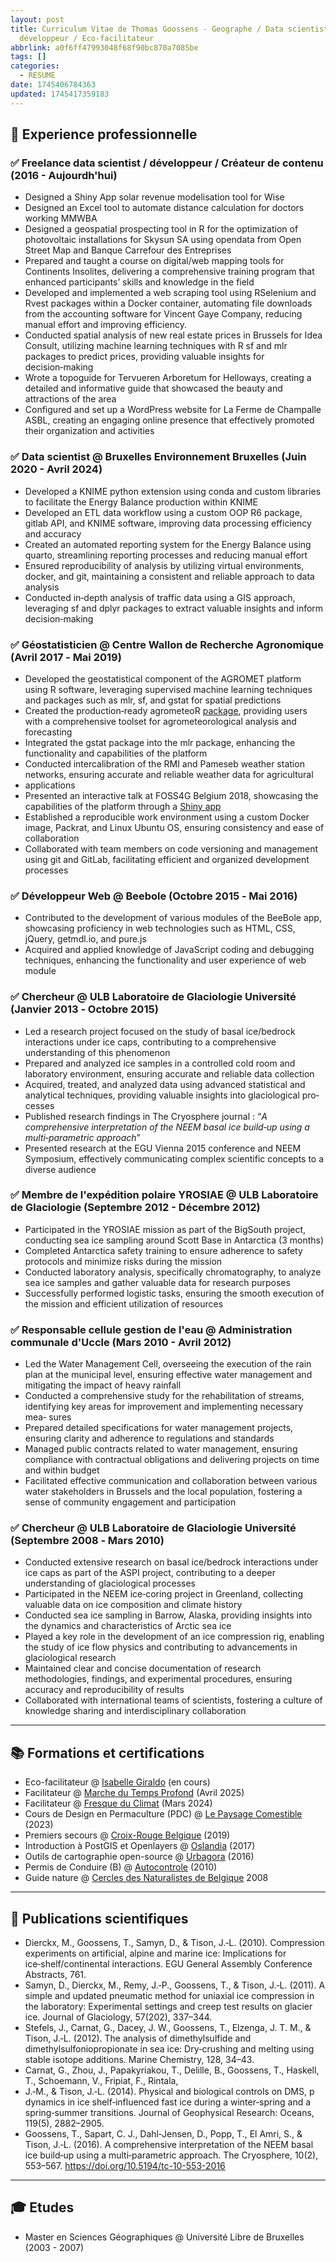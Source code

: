```yaml
---
layout: post
title: Curriculum Vitae de Thomas Goossens - Geographe / Data scientist /
  développeur / Eco-facilitateur
abbrlink: a0f6ff47993048f68f90bc870a7085be
tags: []
categories:
  - RESUME
date: 1745406784363
updated: 1745417359183
---
```


## 💼 Experience professionnelle

### ✅ Freelance data scientist / développeur / Créateur de contenu (2016 - Aujourdh'hui)

- Designed a Shiny App solar revenue modelisation tool for Wise
- Designed an Excel tool to automate distance calculation for doctors working MMWBA
- Designed a geospatial prospecting tool in R for the optimization of photovoltaic installations for Skysun SA using opendata from Open Street  Map and Banque Carrefour des Entreprises
- Prepared and taught a course on digital/web mapping tools for Continents Insolites, delivering a comprehensive training program that enhanced participants’ skills and knowledge in the field
- Developed and implemented a web scraping tool using RSelenium and Rvest packages within a Docker container, automating file downloads from the accounting software for Vincent Gaye Company, reducing manual effort and improving efficiency.
- Conducted spatial analysis of new real estate prices in Brussels for Idea Consult, utilizing machine learning techniques with R sf and mlr packages to predict prices, providing valuable insights for decision‑making
- Wrote a topoguide for Tervueren Arboretum for Helloways, creating a detailed and informative guide that showcased the beauty and attractions of the area
- Configured and set up a WordPress website for La Ferme de Champalle ASBL, creating an engaging online presence that effectively promoted their organization and activities

### ✅ Data scientist @ Bruxelles Environnement Bruxelles (Juin 2020 - Avril 2024)

- Developed a KNIME python extension using conda and custom libraries to facilitate the Energy Balance production within KNIME
- Developed an ETL data workflow using a custom OOP R6 package, gitlab API, and KNIME software, improving data processing efficiency and accuracy
- Created an automated reporting system for the Energy Balance using quarto, streamlining reporting processes and reducing manual effort
- Ensured reproducibility of analysis by utilizing virtual environments, docker, and git, maintaining a consistent and reliable approach to data analysis
- Conducted in‑depth analysis of traffic data using a GIS approach, leveraging sf and dplyr packages to extract valuable insights and inform decision‑making

### ✅ Géostatisticien @ Centre Wallon de Recherche Agronomique (Avril 2017 ‑ Mai 2019)

- Developed the geostatistical component of the AGROMET platform using R software, leveraging supervised machine learning techniques and packages such as mlr, sf, and gstat for spatial predictions
- Created the production‑ready agrometeoR [package](https://pokyah.github.io/agrometeoR/), providing users with a comprehensive toolset for agrometeorological analysis and forecasting
- Integrated the gstat package into the mlr package, enhancing the functionality and capabilities of the platform
- Conducted intercalibration of the RMI and Pameseb weather station networks, ensuring accurate and reliable weather data for agricultural
- applications
- Presented an interactive talk at FOSS4G Belgium 2018, showcasing the capabilities of the platform through a [Shiny app](https://pokyah.shinyapps.io/foss4GBXL2018/)
- Established a reproducible work environment using a custom Docker image, Packrat, and Linux Ubuntu OS, ensuring consistency and ease of collaboration
- Collaborated with team members on code versioning and management using git and GitLab, facilitating efficient and organized development processes

### ✅ Développeur Web @ Beebole (Octobre 2015 ‑ Mai 2016)

- Contributed to the development of various modules of the BeeBole app, showcasing proficiency in web technologies such as HTML, CSS, jQuery, getmdl.io, and pure.js
- Acquired and applied knowledge of JavaScript coding and debugging techniques, enhancing the functionality and user experience of web module

### ✅ Chercheur @ ULB Laboratoire de Glaciologie Université (Janvier 2013 ‑ Octobre 2015)

- Led a research project focused on the study of basal ice/bedrock interactions under ice caps, contributing to a comprehensive understanding of this phenomenon
- Prepared and analyzed ice samples in a controlled cold room and laboratory environment, ensuring accurate and reliable data collection
- Acquired, treated, and analyzed data using advanced statistical and analytical techniques, providing valuable insights into glaciological pro‑ cesses
- Published research findings in The Cryosphere journal : “*A comprehensive interpretation of the NEEM basal ice build‑up using a multi‑parametric approach*”
- Presented research at the EGU Vienna 2015 conference and NEEM Symposium, effectively communicating complex scientific concepts to a diverse audience

### ✅ Membre de l'expédition polaire YROSIAE @ ULB Laboratoire de Glaciologie (Septembre 2012 - Décembre 2012)

- Participated in the YROSIAE mission as part of the BigSouth project, conducting sea ice sampling around Scott Base in Antarctica (3 months)
- Completed Antarctica safety training to ensure adherence to safety protocols and minimize risks during the mission
- Conducted laboratory analysis, specifically chromatography, to analyze sea ice samples and gather valuable data for research purposes
- Successfully performed logistic tasks, ensuring the smooth execution of the mission and efficient utilization of resources

### ✅ Responsable cellule gestion de l'eau @ Administration communale d'Uccle (Mars 2010 - Avril 2012)

- Led the Water Management Cell, overseeing the execution of the rain plan at the municipal level, ensuring effective water management and mitigating the impact of heavy rainfall
- Conducted a comprehensive study for the rehabilitation of streams, identifying key areas for improvement and implementing necessary mea‑ sures
- Prepared detailed specifications for water management projects, ensuring clarity and adherence to regulations and standards
- Managed public contracts related to water management, ensuring compliance with contractual obligations and delivering projects on time and within budget
- Facilitated effective communication and collaboration between various water stakeholders in Brussels and the local population, fostering a sense of community engagement and participation

### ✅ Chercheur @ ULB Laboratoire de Glaciologie Université (Septembre 2008 ‑ Mars 2010)

- Conducted extensive research on basal ice/bedrock interactions under ice caps as part of the ASPI project, contributing to a deeper understanding of glaciological processes
- Participated in the NEEM ice‑coring project in Greenland, collecting valuable data on ice composition and climate history
- Conducted sea ice sampling in Barrow, Alaska, providing insights into the dynamics and characteristics of Arctic sea ice
- Played a key role in the development of an ice compression rig, enabling the study of ice flow physics and contributing to advancements in glaciological research
- Maintained clear and concise documentation of research methodologies, findings, and experimental procedures, ensuring accuracy and reproducibility of results
- Collaborated with international teams of scientists, fostering a culture of knowledge sharing and interdisciplinary collaboration

***

## 📚 Formations et certifications

- Eco-facilitateur @ [Isabelle Giraldo](https://isabellegiraldo.com/) (en cours)
- Facilitateur @ [Marche du Temps Profond](https://www.deeptimewalk.org/) (Avril 2025)
- Facilitateur @ [Fresque du Climat](https://fresqueduclimat.org/) (Mars 2024)
- Cours de Design en Permaculture (PDC) @ [Le Paysage Comestible](https://lepaysagecomestible.com) (2023)
- Premiers secours @ [Croix-Rouge Belgique](https://www.croix-rouge.be/) (2019)
- Introduction à PostGIS et Openlayers @ [Oslandia](https://oslandia.com/) (2017)
- Outils de cartographie open-source @ [Urbagora](https://urbagora.be/) (2016)
- Permis de Conduire (B)  @ [Autocontrole](https://www.autocontrole.be/) (2010)
- Guide nature @ [Cercles des Naturalistes de Belgique](https://cercles-naturalistes.be/) 2008

***

## 📄 Publications scientifiques

- Dierckx, M., Goossens, T., Samyn, D., & Tison, J.‑L. (2010). Compression experiments on artificial, alpine and marine ice: Implications for ice‑shelf/continental interactions. EGU General Assembly Conference Abstracts, 761.
- Samyn, D., Dierckx, M., Remy, J.‑P., Goossens, T., & Tison, J.‑L. (2011). A simple and updated pneumatic method for uniaxial ice compression in the laboratory: Experimental settings and creep test results on glacier ice. Journal of Glaciology, 57(202), 337–344.
- Stefels, J., Carnat, G., Dacey, J. W., Goossens, T., Elzenga, J. T. M., & Tison, J.‑L. (2012). The analysis of dimethylsulfide and dimethylsulfoniopropionate in sea ice: Dry‑crushing and melting using stable isotope additions. Marine Chemistry, 128, 34–43.
- Carnat, G., Zhou, J., Papakyriakou, T., Delille, B., Goossens, T., Haskell, T., Schoemann, V., Fripiat, F., Rintala,
- J.‑M., & Tison, J.‑L. (2014). Physical and biological controls on DMS, p dynamics in ice shelf‑influenced fast ice during a winter‑spring and a spring‑summer transitions. Journal of Geophysical Research: Oceans, 119(5), 2882–2905.
- Goossens, T., Sapart, C. J., Dahl‑Jensen, D., Popp, T., El Amri, S., & Tison, J.‑L. (2016). A comprehensive interpretation of the NEEM basal ice build‑up using a multi‑parametric approach. The Cryosphere, 10(2), 553–567. <https://doi.org/10.5194/tc-10-553-2016>

***

## 🎓 Etudes

- Master en Sciences Géographiques @ Université Libre de Bruxelles (2003 - 2007)
